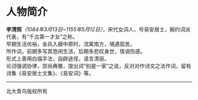 <h1>人物简介</h1>
<p>
  <strong>李清照</strong><em>（1084年3月13日~1155年5月12日）</em>，宋代女词人，号易安居士，婉约词派代表，有“千古第一才女”之称。<br/>
早期生活优裕，金兵入据中原时，流寓南方，境遇孤苦。<br/>
所作词，前期多写其悠闲生活，后期多悲叹身世，情调伤感。<br/>
形式上善用白描手法，自辟途径，语言清丽。<br/>
论词强调协律，崇尚典雅，提出词“别是一家”之说，反对对作诗文之法作词，留有诗集《易安居士文集》、《易安词》等。<br/>
</p>
<hr/>
北大青鸟版权所有
